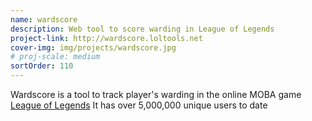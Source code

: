 ```yaml
---
name: wardscore
description: Web tool to score warding in League of Legends
project-link: http://wardscore.loltools.net
cover-img: img/projects/wardscore.jpg
# proj-scale: medium
sortOrder: 110
---
```


Wardscore is a tool to track player's warding in the online MOBA game [League of Legends](http://leagueoflegends.com) It has over 5,000,000 unique users to date

